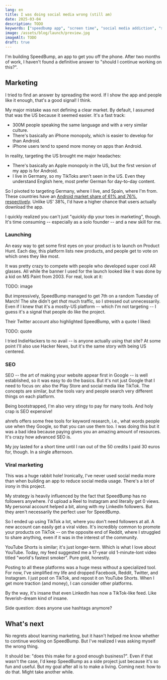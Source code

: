 ```yaml
---
lang: en
title: I was doing social media wrong (still am)
date: 2025-03-04
description: TODO
keywords: ["speedbump app", "screen time", "social media addiction", "startup journey", "android", "iphone", "productivity app"]
image: /assets/blog/launch/preview.jpg
imageAlt: TODO
draft: true
---
```


I'm building SpeedBump, an app to get you off the phone. After two months of work, I haven't found a definitive answer to "should I continue working on this?".

## Marketing

I tried to find an answer by spreading the word. If I show the app and people like it enough, that's a good signal! I think.

My major mistake was not defining a clear market. By default, I assumed that was the US because it seemed easier. It's a fast track:

- 300M people speaking the same language and with a very similar culture.
- There's basically an iPhone monopoly, which is easier to develop for than Android.
- iPhone users tend to spend more money on apps than Android.

In reality, targeting the US brought me major headaches:

* There's basically an Apple monopoly in the US, but the first version of my app is for Android.
* I live in Germany, so my TikToks aren't seen in the US. Even they understand English here, most prefer German for day-to-day content.

So I pivoted to targeting Germany, where I live, and Spain, where I'm from. These countries have an [Android market share of 61% and 76%, respectively](https://gs.statcounter.com/os-market-share/mobile/). Unlike US' 38%, I'd have a higher chance that users actually download the app.

I quickly realized you can't just "quickly dip your toes in marketing", though. It's time consuming -- especially as a solo founder -- and a new skill for me.

### Launching

An easy way to get some first eyes on your product is to launch on Product Hunt. Each day, this platform lists new products, and people get to vote on which ones they like most.

It was pretty crazy to compete with people who developed super cool AR glasses. All while the banner I used for the launch looked like it was done by a kid on MS Paint from 2003. For real, look at it:

TODO: image

But impressively, SpeedBump managed to get 7th on a random Tuesday of March! The site didn't get *that* much traffic, so I stressed out unnecessarily. Even if I knew that it's a mostly-US platform -- which I'm not targeting -- I guess it's a signal that people do like the project.

Their Twitter account also highlighted SpeedBump, with a quote I liked:

TODO: quote

I tried IndieHackers to no avail -- is anyone actually using that site? At some point I'll also use Hacker News, but it's the same story with being US centered.

### SEO

SEO -- the art of making your website appear first in Google -- is well established, so it was easy to do the basics. But it's not just Google that I need to focus on: also the Play Store and social media like TikTok. The concepts are similar, but the tools vary and people search very different things on each platform.

Being bootstrapped, I'm also very stingy to pay for many tools. And holy crap is SEO expensive!

ahrefs offers some free tools for keyword research, i.e., what words people use when they Google, so that you can use them too. I was doing this but it was a bad idea because paying gives you an amazing amount of resources. It's crazy how advanced SEO is.

My joy lasted for a short time until I ran out of the 50 credits I paid 30 euros for, though. In a single afternoon.

### Viral marketing

This was a huge rabbit hole! Ironically, I've never used social media more than when building an app to reduce social media usage. There's a lot of irony in this project.

My strategy is heavily influenced by the fact that SpeedBump has no followers anywhere. I'd upload a Reel to Instagram and literally get 0 views. My personal account helped a bit, along with my LinkedIn followers. But they aren't necessarily the perfect user for SpeedBump.

So I ended up using TikTok a lot, where you don't need followers at all. A new account can easily get a viral video. It's incredibly common to promote your products on TikTok -- on the opposite end of Reddit, where I struggled to share anything, even if it was in the interest of the community.

YouTube Shorts is similar; it's just longer-term. Which is what I love about YouTube. Today, my feed suggested me a 17-year old 1-minute-lont video titled "world's fastest smoker". Pure gold, honestly.

Posting to all these platforms was a huge mess without a specialized tool. For now, I've simplified my life and dropped Facebook, Reddit, Twitter, and Instagram. I just post on TikTok, and repost it on YouTube Shorts. When I get more traction (and money), I can consider other platforms.

By the way, it's insane that even LinkedIn has now a TikTok-like feed. Like feverish-dream kind of insane.

Side question: does anyone use hashtags anymore?

## What's next

No regrets about learning marketing, but it hasn't helped me know whether to continue working on SpeedBump. But I've realized I was asking myself the wrong thing.

It should be: "does this make for a good enough business?". Even if that wasn't the case, I'd keep SpeedBump as a side project just because it's so fun and useful. But my goal after all is to make a living. Coming next: how to do that. Might take another while.